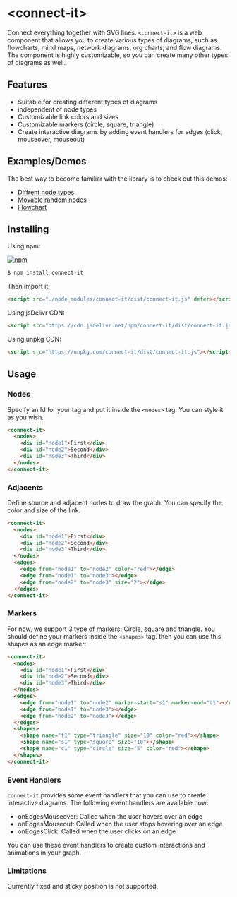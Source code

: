 # &lt;connect-it&gt;

Connect everything together with SVG lines. `<connect-it>` is a web component that allows you to create various types of diagrams, such as flowcharts, mind maps, network diagrams, org charts, and flow diagrams. The component is highly customizable, so you can create many other types of diagrams as well.

## Features

- Suitable for creating different types of diagrams
- independent of node types
- Customizable link colors and sizes
- Customizable markers (circle, square, triangle)
- Create interactive diagrams by adding event handlers for edges (click, mouseover, mouseout)

## Examples/Demos

The best way to become familiar with the library is to check out this demos:

- [Diffrent node types](https://htmlpreview.github.io/?https://github.com/n-yousefi/connect-it/blob/main/samples/diffrent-node-types.html)
- [Movable random nodes](https://htmlpreview.github.io/?https://github.com/n-yousefi/connect-it/blob/main/samples/movable-random-nodes.html)
- [Flowchart](https://htmlpreview.github.io/?https://github.com/n-yousefi/connect-it/blob/main/samples/flowchart.html)

## Installing

Using npm:

[![npm](https://img.shields.io/badge/npm-connect--to-brightgreen)](https://www.npmjs.com/package/connect-it/)

```bash
$ npm install connect-it
```

Then import it:

```html
<script src="./node_modules/connect-it/dist/connect-it.js" defer></script>
```

Using jsDelivr CDN:

```html
<script src="https://cdn.jsdelivr.net/npm/connect-it/dist/connect-it.js"></script>
```

Using unpkg CDN:

```html
<script src="https://unpkg.com/connect-it/dist/connect-it.js"></script>
```

## Usage

### Nodes

Specify an Id for your tag and put it inside the `<nodes>` tag. You can style it as you wish.

```html
<connect-it>
  <nodes>
    <div id="node1">First</div>
    <div id="node2">Second</div>
    <div id="node3">Third</div>
  </nodes>
</connect-it>
```

### Adjacents

Define source and adjacent nodes to draw the graph. You can specify the color and size of the link.

```html
<connect-it>
  <nodes>
    <div id="node1">First</div>
    <div id="node2">Second</div>
    <div id="node3">Third</div>
  </nodes>
  <edges>
    <edge from="node1" to="node2" color="red"></edge>
    <edge from="node1" to="node3"></edge>
    <edge from="node2" to="node3" size="2"></edge>
  </edges>
</connect-it>
```

### Markers

For now, we support 3 type of markers; Circle, square and triangle. You should define your markers inside the `<shapes>` tag. then you can use this shapes as an edge marker:

```html
<connect-it>
  <nodes>
    <div id="node1">First</div>
    <div id="node2">Second</div>
    <div id="node3">Third</div>
  </nodes>
  <edges>
    <edge from="node1" to="node2" marker-start="s1" marker-end="t1"></edge>
    <edge from="node1" to="node3"></edge>
    <edge from="node2" to="node3"></edge>
  </edges>
  <shapes>
    <shape name="t1" type="triangle" size="10" color="red"></shape>
    <shape name="s1" type="square" size="10"></shape>
    <shape name="c1" type="circle" size="5" color="red"></shape>
  </shapes>
</connect-it>
```

### Event Handlers

`connect-it` provides some event handlers that you can use to create interactive diagrams. The following event handlers are available now:

- onEdgesMouseover: Called when the user hovers over an edge
- onEdgesMouseout: Called when the user stops hovering over an edge
- onEdgesClick: Called when the user clicks on an edge

You can use these event handlers to create custom interactions and animations in your graph.

### Limitations

Currently fixed and sticky position is not supported.
